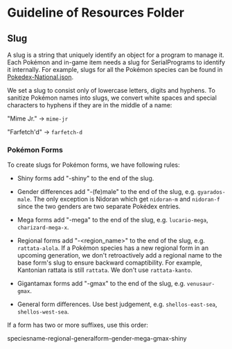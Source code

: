 # Guideline of Resources Folder

## Slug

A slug is a string that uniquely identify an object for a program to manage it. Each Pokémon and in-game item needs a slug for SerialPrograms to identify it internally.
For example, slugs for all the Pokémon species can be found in [Pokedex-National.json](Resources/Pokemon/Pokedex/Pokedex-National.json).

We set a slug to consist only of lowercase letters, digits and hyphens. To sanitize Pokémon names into slugs, we convert white spaces and special characters to hyphens if they are in the middle of a name:

"Mime Jr." -> `mime-jr`

"Farfetch'd" -> `farfetch-d`

### Pokémon Forms

To create slugs for Pokémon forms, we have following rules:

- Shiny forms add "-shiny" to the end of the slug.

- Gender differences add "-(fe)male" to the end of the slug, e.g. `gyarados-male`. The only exception is Nidoran which get `nidoran-m` and `nidoran-f` since the two genders are two separate Pokédex entries.

- Mega forms add "-mega" to the end of the slug, e.g. `lucario-mega`, `charizard-mega-x`.

- Regional forms add "-\<region_name\>" to the end of the slug, e.g. `rattata-alola`. If a Pokémon species has a new regional form in an upcoming generation, we don't retroactively add a regional name to the base form's slug to ensure backward comaptibility. For example, Kantonian rattata is still `rattata`. We don't use `rattata-kanto`.

- Gigantamax forms add "-gmax" to the end of the slug, e.g. `venusaur-gmax`.

- General form differences. Use best judgement, e.g. `shellos-east-sea`, `shellos-west-sea`.

If a form has two or more suffixes, use this order:

speciesname-regional-generalform-gender-mega-gmax-shiny


